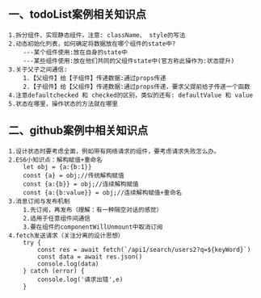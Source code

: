## 一、todoList案例相关知识点
    1.拆分组件、实现静态组件，注意: className、 style的写法
    2.动态初始化列表，如何确定将数据放在哪个组件的state中?
        ---某个组件使用:放在自身的state中
        ---某些组件使用:放在他们共同的父组件state中(官方称此操作为:状态提升)
    3.关于父子之间通信:
        1.【父组件】给【子组件】传递数据:通过props传递
        2.【子组件】给【父组件】传递数据:通过props传递，要求父提前给子传递一个函数
    4.注意defaultchecked 和 checked的区别，类似的还有: defaultValue 和 value
    5.状态在哪里，操作状态的方法就在哪里

## 二、github案例中相关知识点
    1.设计状态时要考虑全面，例如带有网络请求的组件，要考虑请求失败怎么办。
    2.ES6小知识点：解构赋值+重命名
        let obj = {a:{b:1}}
        const {a} = obj;//传统解构赋值
        const {a:{b}} = obj;//连续解构赋值
        const {a:{b:value}} = obj;//连续解构赋值+重命名
    3.消息订阅与发布机制
        1.先订阅，再发布（理解：有一种隔空对话的感觉）
        2.适用于任意组件间通信
        3.要在组件的componentWillUnmount中取消订阅
    4.fetch发送请求（关注分离的设计思想）
        try {
            const res = await fetch(`/api1/search/users2?q=${keyWord}`)
            const data = await res.json()
            console.log(data)
        } catch (error) {
            console.log('请求出错',e)
        }
